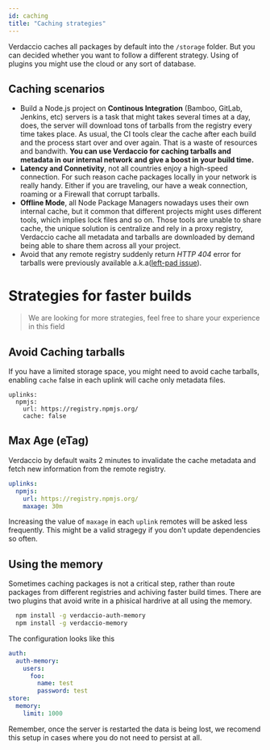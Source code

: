 ```yaml
---
id: caching
title: "Caching strategies"
---
```

Verdaccio caches all packages by default into the `/storage` folder. But you can decided whether you want to follow a different strategy. Using of plugins you might use the cloud or any sort of database.

## Caching scenarios

* Build a Node.js project on **Continous Integration** (Bamboo, GitLab, Jenkins, etc) servers is a task that might takes several times at a day, does, the server will download tons of tarballs from the registry every time takes place. As usual, the CI tools clear the cache after each build and the process start over and over again. That is a waste of resources and bandwith. **You can use Verdaccio for caching tarballs and metadata in our internal network and give a boost in your build time.**
* **Latency and Connetivity**, not all countries enjoy a high-speed connection. For such reason cache packages locally in your network is really handy. Either if you are traveling, our have a weak connection, roaming or a Firewall that corrupt tarballs.
* **Offline Mode**, all Node Package Managers nowadays uses their own internal cache, but it common that different projects might uses different tools, which implies lock files and so on. Those tools are unable to share cache, the unique solution is centralize and rely in a proxy registry, Verdaccio cache all metadata and tarballs are downloaded by demand being able to share them across all your project.
* Avoid that any remote registry suddenly return *HTTP 404* error for tarballs were previously available a.k.a([left-pad issue](https://www.theregister.co.uk/2016/03/23/npm_left_pad_chaos/)). 

# Strategies for faster builds

> We are looking for more strategies, feel free to share your experience in this field

## Avoid Caching tarballs

If you have a limited storage space, you might need to avoid cache tarballs, enabling `cache` false in each uplink will cache only metadata files.

    uplinks:
      npmjs:
        url: https://registry.npmjs.org/
        cache: false
    

## Max Age (eTag)

Verdaccio by default waits 2 minutes to invalidate the cache metadata and fetch new information from the remote registry.

```yaml
uplinks:
  npmjs:
    url: https://registry.npmjs.org/
    maxage: 30m
```

Increasing the value of `maxage` in each `uplink` remotes will be asked less frequently. This might be a valid stragegy if you don't update dependencies so often.

## Using the memory

Sometimes caching packages is not a critical step, rather than route packages from different registries and achiving faster build times. There are two plugins that avoid write in a phisical hardrive at all using the memory.

```bash
  npm install -g verdaccio-auth-memory
  npm install -g verdaccio-memory
```

The configuration looks like this

```yaml
auth:
  auth-memory:
    users:
      foo:
        name: test
        password: test
store:
  memory:
    limit: 1000
```

Remember, once the server is restarted the data is being lost, we recomend this setup in cases where you do not need to persist at all.